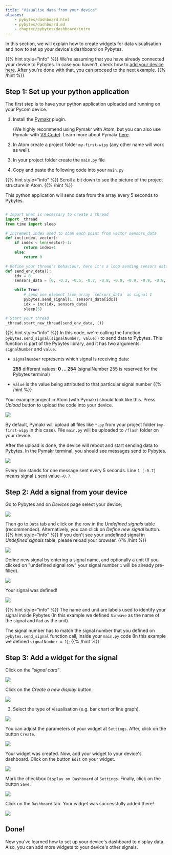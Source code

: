 ```yaml
---
title: "Visualise data from your device"
aliases:
    - pybytes/dashboard.html
    - pybytes/dashboard.md
    - chapter/pybytes/dashboard/intro
---
```


In this section, we will explain how to create widgets for data visualisation and how to set up your device's dashboard on Pybytes.

{{% hint style="info" %}}
We're assuming that you have already connected your device to Pybytes. In case you haven't, check how to [add your device here](../connect/). After you're done with that, you can proceed to the next example.
{{% /hint %}}

## Step 1: Set up your python application

The first step is to have your python application uploaded and running on your Pycom device.

1. Install the [Pymakr](https://atom.io/packages/pymakr) plugin.

    (We highly recommend using Pymakr with Atom, but you can also use Pymakr with [VS Code](https://marketplace.visualstudio.com/items?itemName=pycom.Pymakr)). Learn more about Pymakr [here](/pymakr).
2. In Atom create a project folder `my-first-wipy` (any other name will work as well).
4. In your project folder create the `main.py` file
3. Copy and paste the following code into your `main.py`

{{% hint style="info" %}}
Scroll a bit down to see the picture of the project structure in Atom.
{{% /hint %}}

This python application will send data from the array every 5 seconds to Pybytes.

```python

# Import what is necessary to create a thread
import _thread
from time import sleep

# Increment index used to scan each point from vector sensors_data
def inc(index, vector):
    if index < len(vector)-1:
        return index+1
    else:
        return 0

# Define your thread's behaviour, here it's a loop sending sensors data every 5 seconds
def send_env_data():
    idx = 0
    sensors_data = [0, -0.2, -0.5, -0.7, -0.8, -0.9, -0.9, -0.9, -0.8, -0.6, -0.4, -0.2, 0, 0.3, 0.5, 0.7, 0.8, 0.9, 0.9, 0.9, 0.8, 0.6, 0.4, 0.1]

    while True:
        # send one element from array `sensors_data` as signal 1
        pybytes.send_signal(1, sensors_data[idx])
        idx = inc(idx, sensors_data)
        sleep(5)

# Start your thread
_thread.start_new_thread(send_env_data, ())
```

{{% hint style="info" %}}
In this code, we're calling the function `pybytes.send_signal(signalNumber, value))` to send data to Pybytes. This function is part of the Pybytes library, and it has two arguments: `signalNumber` and `value`.

* `signalNumber` represents which signal is receiving data:

    **255** different values: **0 ... 254** (signalNumber 255 is reserved for the Pybytes terminal)
* `value` is the value being attributed to that particular signal number
{{% /hint %}}

Your example project in Atom (with Pymakr) should look like this.
Press *Upload* button to upload the code into your device.

![](/gitbook/assets/pybytes/dashboard/pymakr-with-example-code.png)

By default, Pymakr will upload all files like `*.py` from your project folder (`my-first-wipy` in this case).
File `main.py` will be uploaded to `/flash` folder on your device.

After the upload is done, the device will reboot and start sending data to Pybytes.
In the Pymakr terminal, you should see messages send to Pybytes.

![](/gitbook/assets/pybytes/dashboard/device-sending-messsages.png)

Every line stands for one message sent every 5 seconds. Line `1 [-0.7]` means signal `1` sent value `-0.7`.

## Step 2: Add a signal from your device

Go to Pybytes and on *Devices* page select your device;

![](/gitbook/assets/pybytes/dashboard/device-table.png)

Then go to `Data` tab and click on the row in the *Undefined signals* table (recommended). Alternatively, you can click on *Define new signal* button.
{{% hint style="info" %}}
If you don't see your undefined signal in *Undefined signals* table, please reload your browser.
{{% /hint %}}

![](/gitbook/assets/pybytes/dashboard/undefined-signals-table.png)

Define new signal by entering a signal name, and optionally a unit (If you clicked on "undefined signal row" your signal number `1` will be already pre-filled).

![](/gitbook/assets/pybytes/dashboard/define-new-signal.png)

Your signal was defined!

![](/gitbook/assets/pybytes/dashboard/signal-was-added.png)

{{% hint style="info" %}}
The name and unit are labels used to identify your signal inside Pybytes (In this example we defined `Sinwave` as the name of the signal and `Rad` as the unit).

The signal number has to match the signal number that you defined on `pybytes.send_signal` function call, inside your `main.py` code (In this example we defined `signalNumber = 1`);
{{% /hint %}}

## Step 3: Add a widget for the signal

Click on the *"signal card"*.

![](/gitbook/assets/pybytes/dashboard/signal-card.png)

Click on the *Create a new display* button.

![](/gitbook/assets/pybytes/dashboard/create-new-display.png)

3. Select the type of visualisation \(e.g. bar chart or line graph\).   

![](/gitbook/assets/pybytes/dashboard/line-chart.png)

You can adjust the parameters of your widget at `Settings`. After, click on the button `Create`.

![](/gitbook/assets/pybytes/dashboard/confirm-graph-creation.png)

Your widget was created. Now, add your widget to your device's dashboard. Click on the button `Edit` on your widget.

![](/gitbook/assets/pybytes/dashboard/graph-settings-button.png)

Mark the checkbox `Display on Dashboard` at `Settings`. Finally, click on the button `Save`.

![](/gitbook/assets/pybytes/dashboard/display-on-dashboard-checkbox.png)

Click on the `Dashboard` tab. Your widget was successfully added there!

![](/gitbook/assets/pybytes/dashboard/sinwave-dashboard-widget.png)

## Done!

Now you've learned how to set up your device's dashboard to display data. Also, you can add more widgets to your device's other signals.
